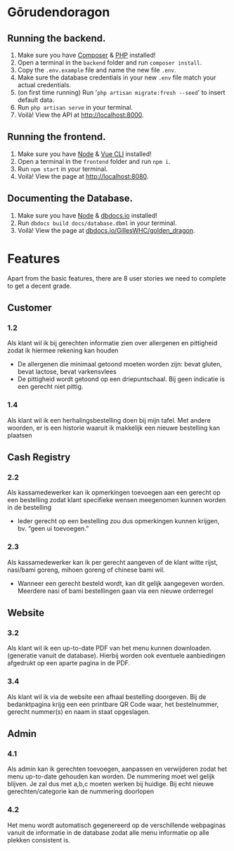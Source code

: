 # Gōrudendoragon

## Running the backend.
1. Make sure you have [Composer](https://getcomposer.org/) & [PHP](https://www.php.net/downloads) installed!
2. Open a terminal in the `backend` folder and run `composer install`.
3. Copy the `.env.example` file and name the new file `.env`.
4. Make sure the database credentials in your new `.env` file match your actual credentials.
5. (on first time running) Run '`php artisan migrate:fresh --seed`' to insert default data.
6. Run `php artisan serve` in your terminal.
7. Voilà! View the API at [http://localhost:8000](http://localhost:8000).

## Running the frontend.
1. Make sure you have [Node](https://nodejs.org/en/) & [Vue CLI](https://cli.vuejs.org/) installed!
2. Open a terminal in the `frontend` folder and run `npm i`.
3. Run `npm start` in your terminal.
4. Voilà! View the page at [http://localhost:8080](http://localhost:8080).

## Documenting the Database.
1. Make sure you have [Node](https://nodejs.org/en/) & [dbdocs.io](https://dbdocs.io/) installed!
2. Run `dbdocs build docs/database.dbml` in your terminal.
3. Voilà! View the page at [dbdocs.io/GillesWHC/golden_dragon](https://dbdocs.io/GillesWHC/golden_dragon).

# Features
Apart from the basic features, there are 8 user stories we need to complete to get a decent grade.

## Customer

### 1.2
Als klant wil ik bij gerechten informatie zien over allergenen en pittigheid zodat ik hiermee rekening kan houden 
- De allergenen die minimaal getoond moeten worden zijn: bevat gluten, bevat lactose, bevat varkensvlees 
- De pittigheid wordt getoond op een driepuntschaal. Bij geen indicatie is een gerecht niet pittig. 

### 1.4
Als klant wil ik een herhalingsbestelling doen bij mijn tafel. Met andere woorden, er is een historie waaruit ik makkelijk een nieuwe bestelling kan plaatsen


## Cash Registry

### 2.2
Als kassamedewerker kan ik opmerkingen toevoegen aan een gerecht op een bestelling zodat klant specifieke wensen meegenomen kunnen worden in de bestelling 

- Ieder gerecht op een bestelling zou dus opmerkingen kunnen krijgen, bv. “geen ui toevoegen.” 

### 2.3
Als kassamedewerker kan ik per gerecht aangeven of de klant witte rijst, nasi/bami goreng, mihoen goreng of chinese bami wil. 

- Wanneer een gerecht besteld wordt, kan dit gelijk aangegeven worden. Meerdere nasi of bami bestellingen gaan via een nieuwe orderregel

## Website

### 3.2
Als klant wil ik een up-to-date PDF van het menu kunnen downloaden. (generatie vanuit de database). Hierbij worden ook eventuele aanbiedingen afgedrukt op een aparte pagina in de PDF.

### 3.4
Als klant wil ik via de website een afhaal bestelling doorgeven. Bij de bedanktpagina krijg een een printbare QR Code waar, het bestelnummer,  gerecht nummer(s) en naam in staat opgeslagen.

## Admin

### 4.1
Als admin kan ik gerechten toevoegen, aanpassen en verwijderen zodat het menu up-to-date gehouden kan worden. De nummering moet wel gelijk blijven. Je zal dus met a,b,c moeten werken bij huidige. Bij echt nieuwe gerechten/categorie kan de nummering doorlopen

### 4.2
Het menu wordt automatisch gegenereerd op de verschillende webpaginas vanuit de informatie in de database zodat alle menu informatie op alle plekken consistent is.
